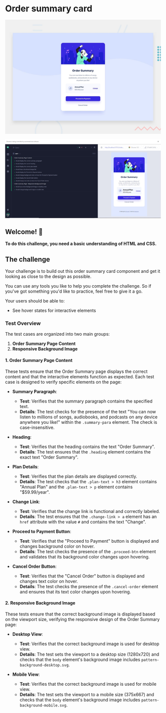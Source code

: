 # Order summary card

![Design preview for the Order summary card coding challenge](./design/desktop-preview.jpg)

![Testcases preview for the Order summary card coding challenge](./passedTestCases/testCases.jpeg)

## Welcome! 👋

**To do this challenge, you need a basic understanding of HTML and CSS.**

## The challenge

Your challenge is to build out this order summary card component and get it looking as close to the design as possible.

You can use any tools you like to help you complete the challenge. So if you've got something you'd like to practice, feel free to give it a go.

Your users should be able to:

- See hover states for interactive elements


### Test Overview

The test cases are organized into two main groups:

1.  **Order Summary Page Content**
2.  **Responsive Background Image**

#### 1. Order Summary Page Content

These tests ensure that the Order Summary page displays the correct content and that the interactive elements function as expected. Each test case is designed to verify specific elements on the page:

-   **Summary Paragraph**:
    
    -   **Test**: Verifies that the summary paragraph contains the specified text.
    -   **Details**: The test checks for the presence of the text "You can now listen to millions of songs, audiobooks, and podcasts on any device anywhere you like!" within the `.summary-para` element. The check is case-insensitive.
-   **Heading**:
    
    -   **Test**: Verifies that the heading contains the text "Order Summary".
    -   **Details**: The test ensures that the `.heading` element contains the exact text "Order Summary".
-   **Plan Details**:
    
    -   **Test**: Verifies that the plan details are displayed correctly.
    -   **Details**: The test checks that the `.plan-text > h3` element contains "Annual Plan" and the `.plan-text > p` element contains "$59.99/year".
-   **Change Link**:
    
    -   **Test**: Verifies that the change link is functional and correctly labeled.
    -   **Details**: The test ensures that the `.change-link > a` element has an `href` attribute with the value `#` and contains the text "Change".
-   **Proceed to Payment Button**:
    
    -   **Test**: Verifies that the "Proceed to Payment" button is displayed and changes background color on hover.
    -   **Details**: The test checks the presence of the `.proceed-btn` element and validates that its background color changes upon hovering.
-   **Cancel Order Button**:
    
    -   **Test**: Verifies that the "Cancel Order" button is displayed and changes text color on hover.
    -   **Details**: The test checks the presence of the `.cancel-order` element and ensures that its text color changes upon hovering.

#### 2. Responsive Background Image

These tests ensure that the correct background image is displayed based on the viewport size, verifying the responsive design of the Order Summary page:

-   **Desktop View**:
    
    -   **Test**: Verifies that the correct background image is used for desktop view.
    -   **Details**: The test sets the viewport to a desktop size (1280x720) and checks that the `body` element's background image includes `pattern-background-desktop.svg`.
-   **Mobile View**:
    
    -   **Test**: Verifies that the correct background image is used for mobile view.
    -   **Details**: The test sets the viewport to a mobile size (375x667) and checks that the `body` element's background image includes `pattern-background-mobile.svg`.
    